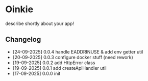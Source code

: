 # Oinkie

describe shortly about your app!

## Changelog

- [24-09-2025] 0.0.4 handle EADDRINUSE & add env getter util
- [20-09-2025] 0.0.3 configure docker stuff (need rework)
- [19-09-2025] 0.0.2 add HttpError class
- [19-09-2025] 0.0.1 add createApiHandler util
- [17-09-2025] 0.0.0 init

